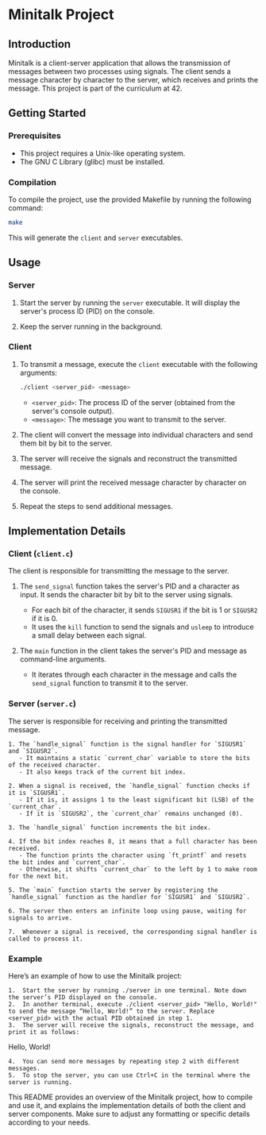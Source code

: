 # Minitalk Project

## Introduction
Minitalk is a client-server application that allows the transmission of messages between two processes using signals. The client sends a message character by character to the server, which receives and prints the message. This project is part of the curriculum at 42.

## Getting Started

### Prerequisites
- This project requires a Unix-like operating system.
- The GNU C Library (glibc) must be installed.

### Compilation
To compile the project, use the provided Makefile by running the following command:

```bash
make
```

This will generate the `client` and `server` executables.

## Usage

### Server
1. Start the server by running the `server` executable. It will display the server's process ID (PID) on the console.

2. Keep the server running in the background.

### Client
1. To transmit a message, execute the `client` executable with the following arguments:
   ```bash
   ./client <server_pid> <message>
   ```
   - `<server_pid>`: The process ID of the server (obtained from the server's console output).
   - `<message>`: The message you want to transmit to the server.

2. The client will convert the message into individual characters and send them bit by bit to the server.

3. The server will receive the signals and reconstruct the transmitted message.

4. The server will print the received message character by character on the console.

5. Repeat the steps to send additional messages.

## Implementation Details

### Client (`client.c`)
The client is responsible for transmitting the message to the server.

1. The `send_signal` function takes the server's PID and a character as input. It sends the character bit by bit to the server using signals.
   - For each bit of the character, it sends `SIGUSR1` if the bit is 1 or `SIGUSR2` if it is 0.
   - It uses the `kill` function to send the signals and `usleep` to introduce a small delay between each signal.

2. The `main` function in the client takes the server's PID and message as command-line arguments.
   - It iterates through each character in the message and calls the `send_signal` function to transmit it to the server.

### Server (`server.c`)
The server is responsible for receiving and printing the transmitted message.

    1. The `handle_signal` function is the signal handler for `SIGUSR1` and `SIGUSR2`.
       - It maintains a static `current_char` variable to store the bits of the received character.
       - It also keeps track of the current bit index.

    2. When a signal is received, the `handle_signal` function checks if it is `SIGUSR1`.
       - If it is, it assigns 1 to the least significant bit (LSB) of the `current_char`.
       - If it is `SIGUSR2`, the `current_char` remains unchanged (0).

    3. The `handle_signal` function increments the bit index.

    4. If the bit index reaches 8, it means that a full character has been received.
       - The function prints the character using `ft_printf` and resets the bit index and `current_char`.
       - Otherwise, it shifts `current_char` to the left by 1 to make room for the next bit.

    5. The `main` function starts the server by registering the `handle_signal` function as the handler for `SIGUSR1` and `SIGUSR2`.

    6. The server then enters an infinite loop using pause, waiting for signals to arrive.

    7.	Whenever a signal is received, the corresponding signal handler is called to process it.

### Example

Here’s an example of how to use the Minitalk project:

    1.	Start the server by running ./server in one terminal. Note down the server’s PID displayed on the console.
	2.	In another terminal, execute ./client <server_pid> "Hello, World!" to send the message “Hello, World!” to the server. Replace <server_pid> with the actual PID obtained in step 1.
	3.	The server will receive the signals, reconstruct the message, and print it as follows:

Hello, World!


	4.	You can send more messages by repeating step 2 with different messages.
	5.	To stop the server, you can use Ctrl+C in the terminal where the server is running.

This README provides an overview of the Minitalk project, how to compile and use it, and explains the implementation details of both the client and server components. Make sure to adjust any formatting or specific details according to your needs.